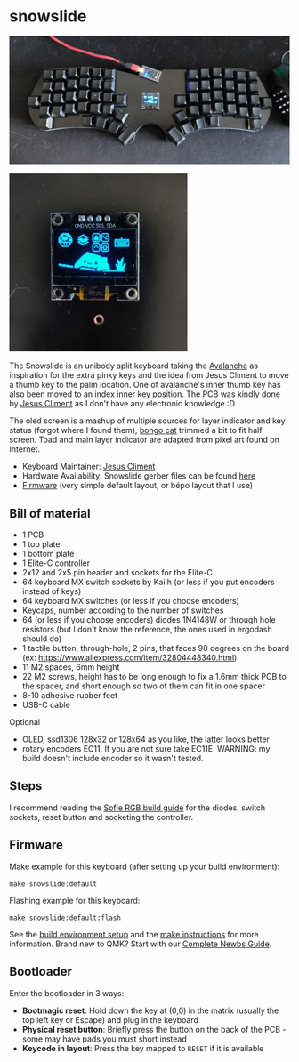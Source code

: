 # snowslide

![snowslide](snowslide.jpg)

![snowslide_oled](snowslide_oled.jpg)

The Snowslide is an unibody split keyboard taking the [Avalanche](https://github.com/vlkv/avalanche/) as inspiration for the extra pinky keys and the idea from Jesus Climent to move a thumb key to the palm location. One of avalanche's inner thumb key has also been moved to an index inner key position. The PCB was kindly done by [Jesus Climent](https://github.com/climent) as I don't have any electronic knowledge :D

The oled screen is a mashup of multiple sources for layer indicator and key status (forgot where I found them), [bongo cat](https://www.reddit.com/r/MechanicalKeyboards/comments/nhc7rf/made_my_own_version_of_bongo_cat_oled_animation/) trimmed a bit to fit half screen. Toad and main layer indicator are adapted from pixel art found on Internet.

* Keyboard Maintainer: [Jesus Climent](https://github.com/climent)
* Hardware Availability: Snowslide gerber files can be found [here](https://github.com/climent/avalanche/tree/snowslide)
* [Firmware](https://github.com/Geobert/qmk_firmware/tree/geob-bepo-layout/keyboards/snowslide) (very simple default layout, or bépo layout that I use)

## Bill of material

* 1 PCB
* 1 top plate
* 1 bottom plate
* 1 Elite-C controller
* 2x12 and 2x5 pin header and sockets for the Elite-C
* 64 keyboard MX switch sockets by Kailh (or less if you put encoders instead of keys)
* 64 keyboard MX switches (or less if you choose encoders)
* Keycaps, number according to the number of switches
* 64 (or less if you choose encoders) diodes 1N4148W or through hole resistors (but I don't know the reference, the ones used in ergodash should do)
* 1 tactile button, through-hole, 2 pins, that faces 90 degrees on the board (ex: https://www.aliexpress.com/item/32804448340.html)
* 11 M2 spaces, 6mm height
* 22 M2 screws, height has to be long enough to fix a 1.6mm thick PCB to the spacer, and short enough so two of them can fit in one spacer
* 8-10 adhesive rubber feet
* USB-C cable

Optional

* OLED, ssd1306 128x32 or 128x64 as you like, the latter looks better
* rotary encoders EC11, If you are not sure take EC11E. WARNING: my build doesn't include encoder so it wasn't tested.

## Steps

I recommend reading the [Sofle RGB build guide](https://josefadamcik.github.io/SofleKeyboard/build_guide_rgb.html) 
for the diodes, switch sockets, reset button and socketing the controller.

## Firmware

Make example for this keyboard (after setting up your build environment):

    make snowslide:default

Flashing example for this keyboard:

    make snowslide:default:flash

See the [build environment setup](https://docs.qmk.fm/#/getting_started_build_tools) and the [make instructions](https://docs.qmk.fm/#/getting_started_make_guide) for more information. Brand new to QMK? Start with our [Complete Newbs Guide](https://docs.qmk.fm/#/newbs).

## Bootloader

Enter the bootloader in 3 ways:

* **Bootmagic reset**: Hold down the key at (0,0) in the matrix (usually the top left key or Escape) and plug in the keyboard
* **Physical reset button**: Briefly press the button on the back of the PCB - some may have pads you must short instead
* **Keycode in layout**: Press the key mapped to `RESET` if it is available
